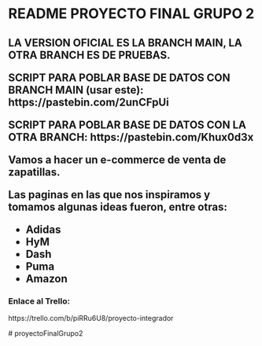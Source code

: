 <h1>README PROYECTO FINAL GRUPO 2<h2>
  <p>
  LA VERSION OFICIAL ES LA BRANCH MAIN, LA OTRA BRANCH ES DE PRUEBAS.
 </p>
SCRIPT PARA POBLAR BASE DE DATOS CON BRANCH MAIN (usar este):
https://pastebin.com/2unCFpUi
   </p>
  <p>
SCRIPT PARA POBLAR BASE DE DATOS CON LA OTRA BRANCH:
https://pastebin.com/Khux0d3x
    </p>
  
  

<p>
Vamos a hacer un e-commerce de venta de zapatillas. 
</p>


<p>
Las paginas en las que nos inspiramos y tomamos algunas ideas fueron, entre otras:
</p>
<ul>
  <li>Adidas</li>
  <li>HyM</li>
  <li>Dash</li>
  <li>Puma</li>
  <li>Amazon</li>
</ul>

<h3>Enlace al Trello:</h3>
<p>https://trello.com/b/piRRu6U8/proyecto-integrador</p>
#   p r o y e c t o F i n a l G r u p o 2 
 
 
